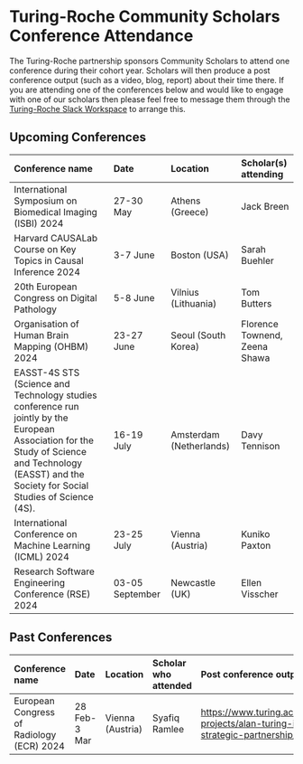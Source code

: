 # Turing-Roche Community Scholars Conference Attendance 

The Turing-Roche partnership sponsors Community Scholars to attend one conference during their cohort year. Scholars will then produce a post conference output (such as a video, blog, report) about their time there. If you are attending one of the conferences below and would like to engage with one of our scholars then please feel free to message them through the [Turing-Roche Slack Workspace](https://docs.google.com/forms/d/e/1FAIpQLSep6mcxlA-QouGk1HLuonmnn-Ml6aEyhClbYOSPW4UEr6OALA/viewform) to arrange this. 


## Upcoming Conferences

| Conference name| Date | Location | Scholar(s) attending |
|:-----|:--------|:-----------|:-----------|
| International Symposium on Biomedical Imaging (ISBI) 2024 | 27-30 May  | Athens (Greece) | Jack Breen
| Harvard CAUSALab Course on Key Topics in Causal Inference 2024 | 3-7 June  | Boston (USA) | Sarah Buehler
| 20th European Congress on Digital Pathology | 5-8 June | Vilnius (Lithuania) | Tom Butters 
| Organisation of Human Brain Mapping (OHBM) 2024 | 23-27 June  | Seoul (South Korea) | Florence Townend, <br> Zeena Shawa
| EASST-4S STS (Science and Technology studies conference run jointly by the European Association for the Study of Science and Technology (EASST) and the Society for Social Studies of Science (4S). | 16-19 July | Amsterdam (Netherlands) | Davy Tennison |
| International Conference on Machine Learning (ICML) 2024 | 23-25 July  | Vienna (Austria) | Kuniko Paxton
| Research Software Engineering Conference (RSE) 2024 | 03-05 September  | Newcastle (UK) | Ellen Visscher



## Past Conferences
| Conference name| Date | Location | Scholar who attended | Post conference output
|:-----|:----------|:-----------|:-----------|:-----------|
| European Congress of Radiology (ECR) 2024 | 28 Feb-3 Mar | Vienna (Austria) | Syafiq Ramlee | https://www.turing.ac.uk/research/research-projects/alan-turing-institute-roche-strategic-partnership/ECR-2024
